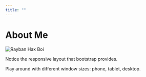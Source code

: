 ```yaml
---
title: ""
---
```


<h1 class="text-center font-lobster">About Me</h1>

<img src="/img/rayban_hax_boi.gif" alt="Rayban Hax Boi" class="img-circle center-block" />

<div class="text-center" markdown=1>

Notice the responsive layout that bootstrap provides.  

Play around with different window sizes: phone, tablet, desktop.

</div>
